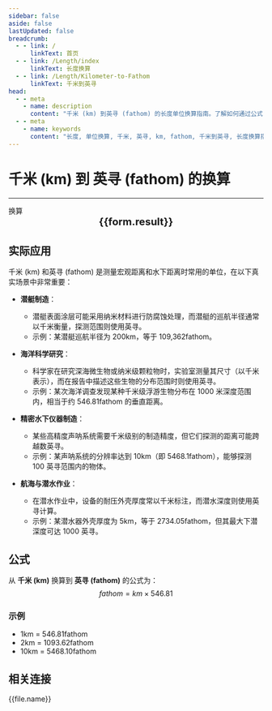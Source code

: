 ```yaml
---
sidebar: false
aside: false
lastUpdated: false
breadcrumb:
  - - link: /
      linkText: 首页
  - - link: /Length/index
      linkText: 长度换算
  - - link: /Length/Kilometer-to-Fathom
      linkText: 千米到英寻
head:
  - - meta
    - name: description
      content: "千米 (km) 到英寻 (fathom) 的长度单位换算指南。了解如何通过公式 fathom = km × 546.81 换算为英寻。"
  - - meta
    - name: keywords
      content: "长度, 单位换算, 千米, 英寻, km, fathom, 千米到英寻, 长度换算指南"
---
```

# 千米 (km) 到 英寻 (fathom) 的换算
---
<script setup>
import { onMounted, reactive, inject, ref } from 'vue'
import { NButton, NForm, NFormItem, NInput, NInputNumber, NSelect, NCard, useMessage,NGrid ,NGi } from 'naive-ui'
import { defineClientComponent } from 'vitepress'
import { Length } from '../../files';

const convert = inject('convert')

const form = reactive({
  number: null,
  result: '',
})

const convertHandler = () => {
  if (form.number !== null && !isNaN(form.number)) {
    const convertedValue = parseFloat(form.number) * 546.81
    form.result = `${form.number}km = ${convertedValue.toFixed(2)}fathom`
  } else {
    form.result = '请输入有效的数值。'
  }
}
</script>

<n-form size="large" :model="form">
  <n-form-item label="千米 (km)">
    <n-input-number v-model:value="form.number" placeholder="输入千米" style="width: 100%" />
  </n-form-item>
  <n-form-item>
    <n-button type="info" @click="convertHandler" block>换算</n-button>
  </n-form-item>
</n-form>

<n-card  embedded :bordered="false" hoverable>
  <div  style="text-align:center;font-size:20px;">
    <strong>{{form.result}}</strong>
  </div>
</n-card>

## 实际应用

千米 (km) 和英寻 (fathom) 是测量宏观距离和水下距离时常用的单位，在以下真实场景中非常重要：

- **潜艇制造**：
  - 潜艇表面涂层可能采用纳米材料进行防腐蚀处理，而潜艇的巡航半径通常以千米衡量，探测范围则使用英寻。
  - 示例：某潜艇巡航半径为 200km，等于 109,362fathom。

- **海洋科学研究**：
  - 科学家在研究深海微生物或纳米级颗粒物时，实验室测量其尺寸（以千米表示），而在报告中描述这些生物的分布范围时则使用英寻。
  - 示例：某次海洋调查发现某种千米级浮游生物分布在 1000 米深度范围内，相当于约 546.81fathom 的垂直距离。

- **精密水下仪器制造**：
  - 某些高精度声呐系统需要千米级别的制造精度，但它们探测的距离可能跨越数英寻。
  - 示例：某声呐系统的分辨率达到 10km（即 5468.1fathom），能够探测 100 英寻范围内的物体。

- **航海与潜水作业**：
  - 在潜水作业中，设备的耐压外壳厚度常以千米标注，而潜水深度则使用英寻计算。
  - 示例：某潜水器外壳厚度为 5km，等于 2734.05fathom，但其最大下潜深度可达 1000 英寻。

## 公式

从 **千米 (km)** 换算到 **英寻 (fathom)** 的公式为：
$$ fathom = km \times 546.81 $$

### 示例
- 1km = 546.81fathom
- 2km = 1093.62fathom
- 10km = 5468.10fathom

## 相关连接
<n-grid x-gap="12" :cols="2">
  <n-gi v-for="(file, index) in Length" :key="index">
    <n-button
      text
      tag="a"
      :href="file.path"
      type="info"
    >
      {{file.name}}
    </n-button>
  </n-gi>
</n-grid>